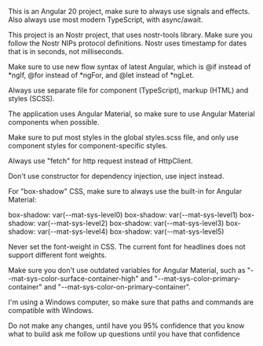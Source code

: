 This is an Angular 20 project, make sure to always use signals and effects. Also always use most modern TypeScript, with async/await.

This project is an Nostr project, that uses nostr-tools library. Make sure you follow the Nostr NIPs protocol definitions. Nostr uses
timestamp for dates that is in seconds, not milliseconds.

Make sure to use new flow syntax of latest Angular, which is @if instead of *ngIf, @for instead of *ngFor, and @let instead of *ngLet.

Always use separate file for component (TypeScript), markup (HTML) and styles (SCSS).

The application uses Angular Material, so make sure to use Angular Material components when possible.

Make sure to put most styles in the global styles.scss file, and only use component styles for component-specific styles.

Always use "fetch" for http request instead of HttpClient.

Don't use constructor for dependency injection, use inject instead.

For "box-shadow" CSS, make sure to always use the built-in for Angular Material:

box-shadow: var(--mat-sys-level0)
box-shadow: var(--mat-sys-level1)
box-shadow: var(--mat-sys-level2)
box-shadow: var(--mat-sys-level3)
box-shadow: var(--mat-sys-level4)
box-shadow: var(--mat-sys-level5)

Never set the font-weight in CSS. The current font for headlines does not support different font weights.

Make sure you don't use outdated variables for Angular Material, such as "--mat-sys-color-surface-container-high" and "--mat-sys-color-primary-container" and "--mat-sys-color-on-primary-container".

I'm using a Windows computer, so make sure that paths and commands are compatible with Windows.

Do not make any changes, until have you 95% confidence that you know what to build ask me follow up questions until you have that confidence